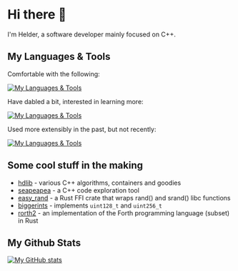 # Hi there 👋

I'm Helder, a software developer mainly focused on C++. 


## My Languages & Tools

Comfortable with the following:

[![My Languages & Tools](https://skillicons.dev/icons?i=c,cpp,python,rust,bash,cmake,linux,vscode,docker&theme=dark)](https://skillicons.dev)

Have dabled a bit, interested in learning more:

[![My Languages & Tools](https://skillicons.dev/icons?i=zig,golang,haskell&theme=dark)](https://skillicons.dev)

Used more extensibly in the past, but not recently:

[![My Languages & Tools](https://skillicons.dev/icons?i=matlab,latex,raspberrypi&theme=dark)](https://skillicons.dev)


## Some cool stuff in the making
- [hdlib](https://github.com/helderTZ/hdlib) - various C++ algorithms, containers and goodies
- [seapeapea](https://github.com/helderTZ/seapeapea) - a C++ code exploration tool
- [easy_rand](https://github.com/helderTZ/easy_rand) - a Rust FFI crate that wraps rand() and srand() libc functions
- [biggerints](https://github.com/helderTZ/biggerints) - implements `uint128_t` and `uint256_t`
- [rorth2](https://github.com/helderTZ/rorth2) - an implementation of the Forth programming language (subset) in Rust


## My Github Stats
[![My GitHub stats](https://github-readme-stats.vercel.app/api?username=helderTZ&show_icons=true&theme=vue-dark)](https://github.com/anuraghazra/github-readme-stats)
